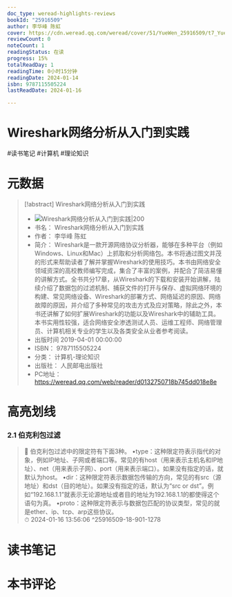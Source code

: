 ```yaml
---
doc_type: weread-highlights-reviews
bookId: "25916509"
author: 李华峰 陈虹
cover: https://cdn.weread.qq.com/weread/cover/51/YueWen_25916509/t7_YueWen_25916509.jpg
reviewCount: 0
noteCount: 1
readingStatus: 在读
progress: 15%
totalReadDay: 1
readingTime: 0小时15分钟
readingDate: 2024-01-14
isbn: 9787115505224
lastReadDate: 2024-01-16

---
```


# Wireshark网络分析从入门到实践


#读书笔记 #计算机 #理论知识

# 元数据
> [!abstract] Wireshark网络分析从入门到实践
> - ![ Wireshark网络分析从入门到实践|200](https://cdn.weread.qq.com/weread/cover/51/YueWen_25916509/t7_YueWen_25916509.jpg)
> - 书名： Wireshark网络分析从入门到实践
> - 作者： 李华峰 陈虹
> - 简介： Wireshark是一款开源网络协议分析器，能够在多种平台（例如Windows、Linux和Mac）上抓取和分析网络包。本书将通过图文并茂的形式来帮助读者了解并掌握Wireshark的使用技巧。本书由网络安全领域资深的高校教师编写完成，集合了丰富的案例，并配合了简洁易懂的讲解方式。全书共分17章，从Wireshark的下载和安装开始讲解，陆续介绍了数据包的过滤机制、捕获文件的打开与保存、虚拟网络环境的构建、常见网络设备、Wireshark的部署方式、网络延迟的原因、网络故障的原因，并介绍了多种常见的攻击方式及应对策略，除此之外，本书还讲解了如何扩展Wireshark的功能以及Wireshark中的辅助工具。本书实用性较强，适合网络安全渗透测试人员、运维工程师、网络管理员、计算机相关专业的学生以及各类安全从业者参考阅读。
> - 出版时间 2019-04-01 00:00:00
> - ISBN： 9787115505224
> - 分类： 计算机-理论知识
> - 出版社： 人民邮电出版社
> - PC地址：https://weread.qq.com/web/reader/d0132750718b745dd018e8e

# 高亮划线


### 2.1 伯克利包过滤

> 📌 伯克利包过滤中的限定符有下面3种。
•type：这种限定符表示指代的对象，例如IP地址、子网或者端口等。常见的有host（用来表示主机名和IP地址）、net（用来表示子网）、port（用来表示端口）。如果没有指定的话，就默认为host。
•dir：这种限定符表示数据包传输的方向，常见的有src（源地址）和dst（目的地址）。如果没有指定的话，默认为“src or dst”。例如“192.168.1.1”就表示无论源地址或者目的地址为192.168.1.1的都使得这个语句为真。
•proto：这种限定符表示与数据包匹配的协议类型，常见的就是ether、ip、tcp、arp这些协议。  
> ⏱ 2024-01-16 13:56:06 ^25916509-18-901-1278



# 读书笔记




# 本书评论

